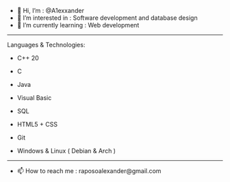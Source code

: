 - 👋 Hi, I’m : @A1exxander
- 👀 I’m interested in : Software development and database design
- 🌱 I’m currently learning : Web development
<hr>
Languages & Technologies:

- C++ 20

- C

- Java 

- Visual Basic

- SQL
 
- HTML5 + CSS

- Git

- Windows & Linux ( Debian & Arch )
<hr>
<ul>
 <li> 📫 How to reach me : raposoalexander@gmail.com </li>
<ul>
<!---
A1exxander/A1exxander is a ✨ special ✨ repository because its `README.md` (this file) appears on your GitHub profile.
You can click the Preview link to take a look at your changes.
--->
